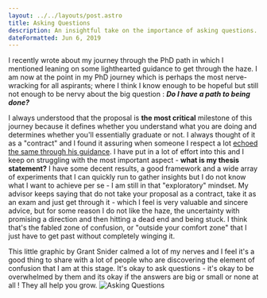 ```yaml
---
layout: ../../layouts/post.astro
title: Asking Questions
description: An insightful take on the importance of asking questions.
dateFormatted: Jun 6, 2019
---
```

I recently wrote about my journey through the PhD path in which I mentioned leaning on some lighthearted guidance to get through the haze. I am now at the point in my PhD journey which is perhaps the most nerve-wracking for all aspirants; where I think I know enough to be hopeful but still not enough to be nervy about the big question : **_Do I have a path to being done?_** 

I always understood that the proposal is **the most critical** milestone of this journey because it defines whether you understand what you are doing and determines whether you'll essentially graduate or not. I always thought of it as a "contract" and I found it assuring when someone I respect a lot [echoed the same through his guidance](http://matt.might.net/articles/advice-for-phd-thesis-proposals/). I have put in a lot of effort into this and I keep on struggling with the most important aspect - **what is my thesis statement?** I have some decent results, a good framework and a wide array of experiments that I can quickly run to gather insights but I do not know what I want to achieve per se - I am still in that "exploratory" mindset. My advisor keeps saying that do not take your proposal as a contract, take it as an exam and just get through it - which I feel is very valuable and sincere advice, but for some reason I do not like the haze, the uncertainty with promising a direction and then hitting a dead end and being stuck. I think that's the fabled zone of confusion, or "outside your comfort zone" that I just have to get past without completely winging it. 

This little graphic by Grant Snider calmed a lot of my nerves and I feel it's a good thing to share with a lot of people who are discovering the element of confusion that I am at this stage. It's okay to ask questions - it's okay to be overwhelmed by them and its okay if the answers are big or small or none at all ! They all help you grow. 
![Asking Questions](/assets/images/posts/AskingQuestions.jpg)
